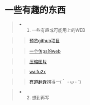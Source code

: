 # 一些有趣的东西

> * 1. 一些有趣或可能用上的WEB

> >[预览github项目](htmlpreview.github.io/?)

> >[一个仿ps的web](www.ptotopea.com)

> >[压缩图片](https://tinypng.com/)

> >[waifu2x](http://waifu2x.udp.jp/)

> >[有道翻译](http://fanyi.youdao.com/)捞得一(｀・ω・´)

> * 2. 想到再写
> > 
